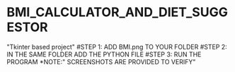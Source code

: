# BMI_CALCULATOR_AND_DIET_SUGGESTOR
"Tkinter based project"
      #STEP 1:
            ADD BMI.png TO YOUR FOLDER
      #STEP 2:
            IN THE SAME FOLDER ADD THE PYTHON FILE
      #STEP 3:
            RUN THE PROGRAM
*NOTE:" SCREENSHOTS ARE PROVIDED TO VERIFY"
